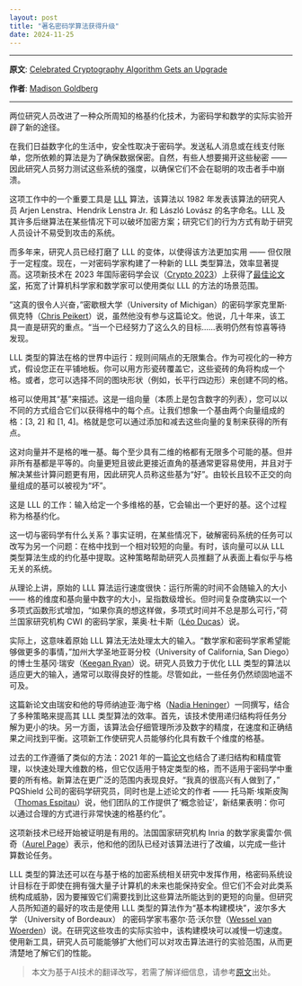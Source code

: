 ```yaml
---
layout: post
title: "著名密码学算法获得升级"
date: 2024-11-25
---
```


---

**原文**: [Celebrated Cryptography Algorithm Gets an Upgrade](https://www.quantamagazine.org/celebrated-cryptography-algorithm-gets-an-upgrade-20231214/)

**作者**: [Madison Goldberg](https://www.quantamagazine.org/authors/madison-goldberg/)

---

两位研究人员改进了一种众所周知的格基约化技术，为密码学和数学的实际实验开辟了新的途径。

在我们日益数字化的生活中，安全性取决于密码学。发送私人消息或在线支付账单，您所依赖的算法是为了确保数据保密。自然，有些人想要揭开这些秘密 —— 因此研究人员努力测试这些系统的强度，以确保它们不会在聪明的攻击者手中崩溃。

这项工作中的一个重要工具是 [LLL](https://link.springer.com/article/10.1007/BF01457454) 算法，该算法以 1982 年发表该算法的研究人员 Arjen Lenstra、Hendrik Lenstra Jr. 和 László Lovász 的名字命名。LLL 及其许多后继算法在某些情况下可以破坏加密方案；研究它们的行为方式有助于研究人员设计不易受到攻击的系统。

而多年来，研究人员已经打磨了 LLL 的变体，以使得该方法更加实用 —— 但仅限于一定程度。现在，一对密码学家构建了一种新的 LLL 类型算法，效率显著提高。这项新技术在 2023 年国际密码学会议（[Crypto 2023](https://crypto.iacr.org/2023/)）上获得了[最佳论文奖](https://www.iacr.org/cryptodb/data/bestpapers.php)，拓宽了计算机科学家和数学家可以使用类似 LLL 的方法的场景范围。

”这真的很令人兴奋，”密歇根大学（University of Michigan）的密码学家克里斯·佩克特（[Chris Peikert](https://web.eecs.umich.edu/~cpeikert/)）说，虽然他没有参与这篇论文。他说，几十年来，该工具一直是研究的重点。“当一个已经努力了这么久的目标......表明仍然有惊喜等待发现。

LLL 类型的算法在格的世界中运行：规则间隔点的无限集合。作为可视化的一种方式，假设您正在平铺地板。你可以用方形瓷砖覆盖它，这些瓷砖的角将构成一个格。或者，您可以选择不同的图块形状（例如，长平行四边形）来创建不同的格。

格可以使用其“基”来描述。这是一组向量（本质上是包含数字的列表），您可以以不同的方式组合它们以获得格中的每个点。让我们想象一个基由两个向量组成的格：[3, 2] 和 [1, 4]。格就是您可以通过添加和减去这些向量的复制来获得的所有点。

这对向量并不是格的唯一基。每个至少具有二维的格都有无限多个可能的基。但并非所有基都是平等的。向量更短且彼此更接近直角的基通常更容易使用，并且对于解决某些计算问题更有用，因此研究人员称这些基为“好”。由较长且较不正交的向量组成的基可以被视为“坏”。

这是 LLL 的工作：输入给定一个多维格的基，它会输出一个更好的基。这个过程称为格基约化。

这一切与密码学有什么关系？事实证明，在某些情况下，破解密码系统的任务可以改写为另一个问题：在格中找到一个相对较短的向量。有时，该向量可以从 LLL 类型算法生成的约化基中提取。这种策略帮助研究人员推翻了从表面上看似乎与格无关的系统。

从理论上讲，原始的 LLL 算法运行速度很快：运行所需的时间不会随输入的大小 —— 格的维度和基向量中数字的大小，呈指数级增长。但时间复杂度确实以一个多项式函数形式增加，“如果你真的想这样做，多项式时间并不总是那么可行，”荷兰国家研究机构 CWI 的密码学家，莱奥·杜卡斯（[Léo Ducas](https://homepages.cwi.nl/~ducas/)）说。

实际上，这意味着原始 LLL 算法无法处理太大的输入。“数学家和密码学家希望能够做更多的事情，”加州大学圣地亚哥分校（University of California, San Diego）的博士生基冈·瑞安（[Keegan Ryan](https://dblp.org/pid/229/9750.html)）说。研究人员致力于优化 LLL 类型的算法以适应更大的输入，通常可以取得良好的性能。尽管如此，一些任务仍然顽固地遥不可及。

这篇新论文由瑞安和他的导师纳迪亚·海宁格（[Nadia Heninger](https://cseweb.ucsd.edu/~nadiah/)）一同撰写，结合了多种策略来提高其 LLL 类型算法的效率。首先，该技术使用递归结构将任务分解为更小的块。另一方面，该算法会仔细管理所涉及数字的精度，在速度和正确结果之间找到平衡。这项新工作使研究人员能够约化具有数千个维度的格基。

过去的工作遵循了类似的方法：2021 年的一篇[论文](https://link.springer.com/chapter/10.1007/978-3-030-84245-1_26)也结合了递归结构和精度管理，以快速处理大维数的格，但它仅适用于特定类型的格，而不适用于密码学中重要的所有格。新算法在更广泛的范围内表现良好。“我真的很高兴有人做到了，” PQShield 公司的密码学研究员，同时也是上述论文的作者 —— 托马斯·埃斯皮陶（[Thomas Espitau](https://espitau.com/)）说，他们团队的工作提供了‘概念验证’，新结果表明：你可以通过合理的方式进行非常快速的格基约化”。

这项新技术已经开始被证明是有用的。法国国家研究机构 Inria 的数学家奥雷尔·佩奇（[Aurel Page](https://www.normalesup.org/~page/index-en.html)）表示，他和他的团队已经对该算法进行了改编，以完成一些计算数论任务。

LLL 类型的算法还可以在与基于格的加密系统相关研究中发挥作用，格密码系统设计目标在于即使在拥有强大量子计算机的未来也能保持安全。但它们不会对此类系统构成威胁，因为要摧毁它们需要找到比这些算法所能达到的更短的向量。但研究人员所知道的最好的攻击是使用 LLL 类型的算法作为“基本构建模块”，波尔多大学 （University of Bordeaux） 的密码学家韦塞尔·范·沃尔登（[Wessel van Woerden](https://wesselvanwoerden.com/)）说。在研究这些攻击的实际实验中，该构建模块可以减慢一切速度。使用新工具，研究人员可能能够扩大他们可以对攻击算法进行的实验范围，从而更清楚地了解它们的性能。

> 本文为基于AI技术的翻译改写，若需了解详细信息，请参考[原文](https://www.quantamagazine.org/celebrated-cryptography-algorithm-gets-an-upgrade-20231214/)出处。
